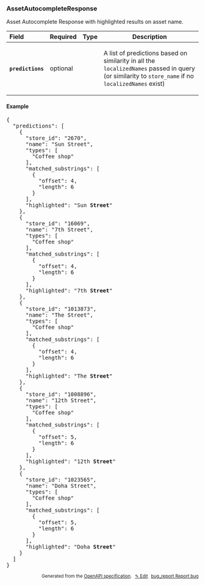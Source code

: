 <!--- This is a generated file, do not edit! -->
<!--- [START woosmap_http_schema_woosmap-platform-api-reference_assetautocompleteresponse] -->
<h3 class="schema-object" id="Woosmap Platform API Reference_AssetAutocompleteResponse">AssetAutocompleteResponse</h3>

Asset Autocomplete Response with highlighted results on asset name.

| Field                                                                                                                    | Required | Type | Description                                                                                                                                                                                                                               |
| :----------------------------------------------------------------------------------------------------------------------- | -------- | ---- | ----------------------------------------------------------------------------------------------------------------------------------------------------------------------------------------------------------------------------------------- |
| <h4 id="AssetAutocompleteResponse-predictions" class="add-link schema-object-property-key"><code>predictions</code></h4> | optional |      | <div class="nonref-property-description"><p>A list of predictions based on similarity in all the <code>localizedNames</code> passed in query (or similarity to <code>store_name</code> if no <code>localizedNames</code> exist)</p></div> |

<h4 class="schema-object-example" id="Woosmap Platform API Reference_AssetAutocompleteResponse-example">Example</h4>

<pre class="notranslate lang-json prettyprint">{
  "predictions": [
    {
      "store_id": "2670",
      "name": "Sun Street",
      "types": [
        "Coffee shop"
      ],
      "matched_substrings": [
        {
          "offset": 4,
          "length": 6
        }
      ],
      "highlighted": "Sun <b>Street</b>"
    },
    {
      "store_id": "16069",
      "name": "7th Street",
      "types": [
        "Coffee shop"
      ],
      "matched_substrings": [
        {
          "offset": 4,
          "length": 6
        }
      ],
      "highlighted": "7th <b>Street</b>"
    },
    {
      "store_id": "1013873",
      "name": "The Street",
      "types": [
        "Coffee shop"
      ],
      "matched_substrings": [
        {
          "offset": 4,
          "length": 6
        }
      ],
      "highlighted": "The <b>Street</b>"
    },
    {
      "store_id": "1008896",
      "name": "12th Street",
      "types": [
        "Coffee shop"
      ],
      "matched_substrings": [
        {
          "offset": 5,
          "length": 6
        }
      ],
      "highlighted": "12th <b>Street</b>"
    },
    {
      "store_id": "1023565",
      "name": "Doha Street",
      "types": [
        "Coffee shop"
      ],
      "matched_substrings": [
        {
          "offset": 5,
          "length": 6
        }
      ],
      "highlighted": "Doha <b>Street</b>"
    }
  ]
}</pre>

<p style="text-align: right; font-size: smaller;">Generated from the <a data-label="openapi-github" href="https://github.com/woosmap/openapi-specification" title="Woosmap OpenAPI Specification" class="external">OpenAPI specification</a>.
<a data-label="openapi-github-woosmap-http-schema-woosmap-platform-api-reference-assetautocompleteresponse" data-action="edit" style="margin-left: 5px;" href="https://github.com/woosmap/openapi-specification/blob/main/specification/schemas/Woosmap Platform API Reference_AssetAutocompleteResponse.yml" title="Edit on GitHub">✎ Edit</a>
<a data-label="openapi-github-woosmap-http-schema-woosmap-platform-api-reference-assetautocompleteresponse" data-action="bug" style="margin-left: 5px;" href="https://github.com/woosmap/openapi-specification/issues/new?assignees=&labels=type%3A+bug%2C+triage+me&template=bug_report.md&title=[schemas] Bug - Woosmap Platform API Reference_AssetAutocompleteResponse" title="File bug for schemas on GitHub"><span class="material-icons">bug_report</span> Report bug</a>
</p>

<!--- [END woosmap_http_schema_woosmap-platform-api-reference_assetautocompleteresponse] -->
